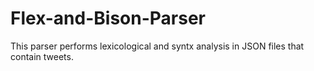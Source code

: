 # Flex-and-Bison-Parser
This parser performs lexicological and syntx analysis in JSON files that contain tweets.
